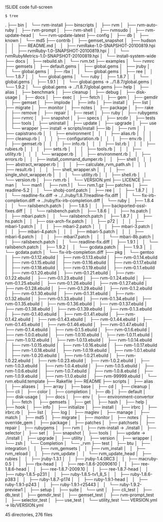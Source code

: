 !SLIDE code full-screen

    $ tree
.
├── bin
│   └── rvm-install
├── binscripts
│   ├── rvm
│   ├── rvm-auto-ruby
│   ├── rvm-prompt
│   ├── rvm-shell
│   ├── rvmsudo
│   ├── rvm-update-head
│   └── rvm-update-latest
├── config
│   ├── db
│   ├── known
│   └── md5
├── contrib
│   ├── gemset_snapshot
│   ├── hudson
│   │   ├── README.md
│   │   ├── rvmRake-1.0-SNAPSHOT-20100819.hpi
│   │   ├── rvmRuby-1.0-SNAPSHOT-20100819.hpi
│   │   └── rvmRubyMetrics-1.0-SNAPSHOT-20100819.hpi
│   └── install-system-wide
├── docs
│   ├── rebuild.sh
│   └── rvm.txt
├── examples
│   └── rvmrc
├── gemsets
│   ├── default.gems
│   ├── global.gems
│   ├── jruby
│   │   └── global.gems
│   ├── rbx
│   │   └── global.gems
│   ├── ree
│   │   └── 1.8.7
│   │       └── global.gems
│   └── ruby
│       ├── 1.8.7
│       │   └── global.gems
│       ├── 1.9.1
│       │   └── global.gems -> ../1.8.7/global.gems
│       └── 1.9.2
│           └── global.gems -> ../1.8.7/global.gems
├── help
│   ├── alias
│   ├── benchmark
│   ├── cleanup
│   ├── debug
│   ├── disk-usage
│   ├── docs
│   ├── exec
│   ├── fetch
│   ├── gem
│   ├── gemdir
│   ├── gemset
│   ├── implode
│   ├── info
│   ├── install
│   ├── list
│   ├── migrate
│   ├── monitor
│   ├── notes
│   ├── package
│   ├── rake
│   ├── remove
│   ├── repair
│   ├── reset
│   ├── ruby
│   ├── rubygems
│   ├── rvmrc
│   ├── snapshot
│   ├── specs
│   ├── srcdir
│   ├── tests
│   ├── tools
│   ├── uninstall
│   ├── update
│   ├── upgrade
│   ├── use
│   └── wrapper
├── install -> scripts/install
├── lib
│   ├── rvm
│   │   ├── capistrano.rb
│   │   ├── environment
│   │   │   ├── alias.rb
│   │   │   ├── cleanup.rb
│   │   │   ├── configuration.rb
│   │   │   ├── env.rb
│   │   │   ├── gemset.rb
│   │   │   ├── info.rb
│   │   │   ├── list.rb
│   │   │   ├── rubies.rb
│   │   │   ├── sets.rb
│   │   │   ├── tools.rb
│   │   │   ├── utility.rb
│   │   │   └── wrapper.rb
│   │   ├── environment.rb
│   │   ├── errors.rb
│   │   ├── install_command_dumper.rb
│   │   ├── shell
│   │   │   ├── abstract_wrapper.rb
│   │   │   ├── calculate_rvm_path.sh
│   │   │   ├── result.rb
│   │   │   ├── shell_wrapper.sh
│   │   │   ├── single_shot_wrapper.rb
│   │   │   └── utility.rb
│   │   ├── shell.rb
│   │   └── version.rb
│   ├── rvm.rb
│   └── VERSION.yml
├── LICENCE
├── man
│   └── man1
│       ├── rvm.1
│       └── rvm.1.gz
├── patches
│   ├── readline-5.2
│   │   └── shobj-conf.patch
│   ├── ree
│   │   ├── 1.8.7
│   │   │   └── readline-fix.diff -> ../../ruby/1.8.7/readline-fix.diff
│   │   └── fix-irb-completion.diff -> ../ruby/fix-irb-completion.diff
│   └── ruby
│       ├── 1.8.4
│       │   └── railsbench.patch
│       ├── 1.8.5
│       │   ├── backported-ossl-fixes.diff
│       │   └── railsbench.patch
│       ├── 1.8.6
│       │   ├── hs.patch
│       │   ├── mbari.patch
│       │   └── railsbench.patch
│       ├── 1.8.7
│       │   ├── hs.patch
│       │   ├── osx-arch-fix.patch
│       │   ├── p72
│       │   │   ├── mbari-1.patch
│       │   │   ├── mbari-2.patch
│       │   │   ├── mbari-3.patch
│       │   │   ├── mbari-4.patch
│       │   │   ├── mbari-5.patch
│       │   │   ├── mbari-6.patch
│       │   │   ├── mbari7.patch
│       │   │   └── mbari-8b.patch
│       │   ├── railsbench.patch
│       │   └── readline-fix.diff
│       ├── 1.9.1
│       │   └── railsbench.patch
│       ├── 1.9.2
│       │   └── gcdata.patch
│       ├── 1.9.3
│       │   └── gcdata.patch
│       └── fix-irb-completion.diff
├── pkg
│   └── gentoo
│       ├── rvm-0.1.12.ebuild
│       ├── rvm-0.1.13.ebuild
│       ├── rvm-0.1.14.ebuild
│       ├── rvm-0.1.15.ebuild
│       ├── rvm-0.1.16.ebuild
│       ├── rvm-0.1.17.ebuild
│       ├── rvm-0.1.18.ebuild
│       ├── rvm-0.1.19.ebuild
│       ├── rvm-0.1.1.ebuild
│       ├── rvm-0.1.20.ebuild
│       ├── rvm-0.1.21.ebuild
│       ├── rvm-0.1.22.ebuild
│       ├── rvm-0.1.23.ebuild
│       ├── rvm-0.1.24.ebuild
│       ├── rvm-0.1.25.ebuild
│       ├── rvm-0.1.26.ebuild
│       ├── rvm-0.1.27.ebuild
│       ├── rvm-0.1.28.ebuild
│       ├── rvm-0.1.29.ebuild
│       ├── rvm-0.1.2.ebuild
│       ├── rvm-0.1.30.ebuild
│       ├── rvm-0.1.31.ebuild
│       ├── rvm-0.1.32.ebuild
│       ├── rvm-0.1.33.ebuild
│       ├── rvm-0.1.34.ebuild
│       ├── rvm-0.1.35.ebuild
│       ├── rvm-0.1.36.ebuild
│       ├── rvm-0.1.37.ebuild
│       ├── rvm-0.1.38.ebuild
│       ├── rvm-0.1.39.ebuild
│       ├── rvm-0.1.3.ebuild
│       ├── rvm-0.1.40.ebuild
│       ├── rvm-0.1.41.ebuild
│       ├── rvm-0.1.42.ebuild
│       ├── rvm-0.1.43.ebuild
│       ├── rvm-0.1.44.ebuild
│       ├── rvm-0.1.45.ebuild
│       ├── rvm-0.1.46.ebuild
│       ├── rvm-0.1.47.ebuild
│       ├── rvm-0.1.4.ebuild
│       ├── rvm-0.1.5.ebuild
│       ├── rvm-0.1.6.ebuild
│       ├── rvm-1.0.0.ebuild
│       ├── rvm-1.0.10.ebuild
│       ├── rvm-1.0.11.ebuild
│       ├── rvm-1.0.12.ebuild
│       ├── rvm-1.0.13.ebuild
│       ├── rvm-1.0.14.ebuild
│       ├── rvm-1.0.15.ebuild
│       ├── rvm-1.0.16.ebuild
│       ├── rvm-1.0.17.ebuild
│       ├── rvm-1.0.18.ebuild
│       ├── rvm-1.0.19.ebuild
│       ├── rvm-1.0.1.ebuild
│       ├── rvm-1.0.20.ebuild
│       ├── rvm-1.0.21.ebuild
│       ├── rvm-1.0.22.ebuild
│       ├── rvm-1.0.23.ebuild
│       ├── rvm-1.0.2.ebuild
│       ├── rvm-1.0.3.ebuild
│       ├── rvm-1.0.4.ebuild
│       ├── rvm-1.0.5.ebuild
│       ├── rvm-1.0.6.ebuild
│       ├── rvm-1.0.7.ebuild
│       ├── rvm-1.0.8.ebuild
│       ├── rvm-1.0.9.ebuild
│       ├── rvm-1.1.0.ebuild
│       ├── rvm-99999.ebuild
│       └── rvm.ebuild.template
├── Rakefile
├── README
├── scripts
│   ├── alias
│   ├── aliases
│   ├── array
│   ├── base
│   ├── cd
│   ├── cleanup
│   ├── cli
│   ├── color
│   ├── completion
│   ├── db
│   ├── default
│   ├── disk-usage
│   ├── docs
│   ├── env
│   ├── environment-convertor
│   ├── fetch
│   ├── gemsets
│   ├── get
│   ├── hash
│   ├── help
│   ├── hook
│   ├── info
│   ├── initialize
│   ├── install
│   ├── irbrc
│   ├── irbrc.rb
│   ├── list
│   ├── log
│   ├── maglev
│   ├── manage
│   ├── match
│   ├── md5
│   ├── migrate
│   ├── monitor
│   ├── notes
│   ├── override_gem
│   ├── package
│   ├── patches
│   ├── patchsets
│   ├── repair
│   ├── rubygems
│   ├── rvm
│   ├── rvm-install -> ./install
│   ├── selector
│   ├── set
│   ├── snapshot
│   ├── tools
│   ├── update -> ./install
│   ├── upgrade
│   ├── utility
│   ├── version
│   ├── wrapper
│   └── zsh
│       └── Completion
│           └── _rvm
├── test
│   ├── btu
│   ├── integration
│   │   ├── rvm_gemsets
│   │   ├── rvm_install
│   │   ├── rvm_reload
│   │   ├── rvm_update
│   │   └── rvm_update_head
│   ├── rubies
│   │   ├── jruby-1.3.1
│   │   ├── jruby-1.4.0RC3
│   │   ├── macruby-0.5
│   │   ├── rbx-head
│   │   ├── ree-1.8.6-20090610
│   │   ├── ree-1.8.6-head
│   │   ├── ree-1.8.7-2009.10
│   │   ├── ree-1.8.7-head
│   │   ├── ruby-1.8.5-p231
│   │   ├── ruby-1.8.5-tv1_8_5
│   │   ├── ruby-1.8.6-p383
│   │   ├── ruby-1.8.7-p174
│   │   ├── ruby-1.9.1-head
│   │   ├── ruby-1.9.1-p243
│   │   ├── ruby-1.9.1-r25443
│   │   └── ruby-1.9.2-preview1
│   ├── setup
│   ├── suite
│   └── unit
│       ├── cli_test
│       ├── db_test
│       ├── gemdir_test
│       ├── gemset_test
│       ├── rvm-prompt_test
│       ├── selector_test
│       ├── use_test
│       └── utility_test
└── VERSION.yml -> lib/VERSION.yml

45 directories, 276 files
